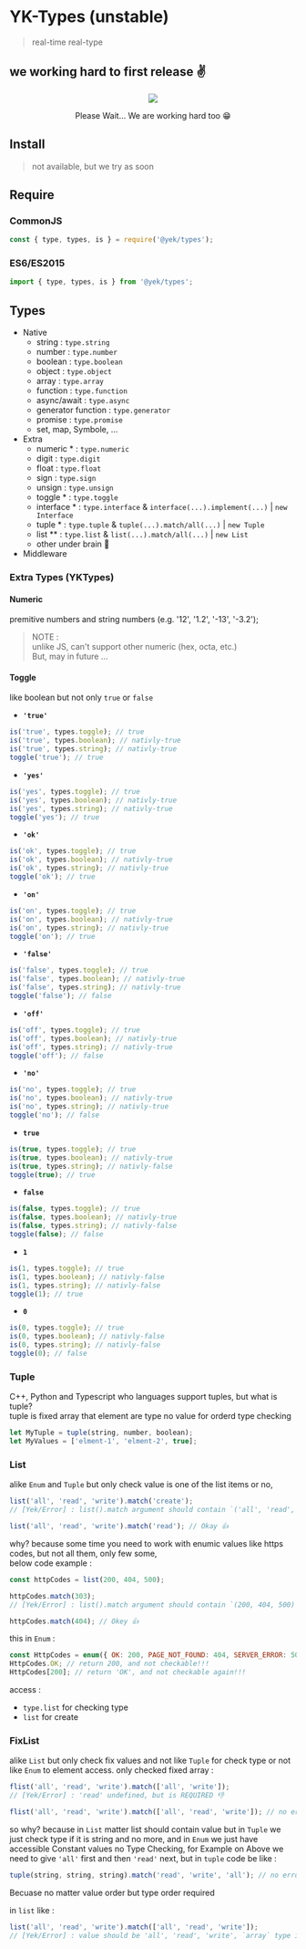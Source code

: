 <!-- <p align="center">
	<h1>
	YK-Types
	</h1>
</p> -->

# YK-Types (unstable)

> real-time real-type

## we working hard to first release ✌️

<p align="center">
<!-- <img src="https://www.reactiongifs.us/wp-content/uploads/2018/06/giphy-2-1.gif" /> -->
<img src="https://uploads-ssl.webflow.com/59a79980dd2379000163014e/5b9ffafe9819e8e3b9fd1efe_CozyCal_Chris%27s%20mode%201.gif" align="center"/>
<p align="center">
Please Wait... We are working hard too 😁
</p>
</p>

## Install

> not available, but we try as soon

## Require

### CommonJS

```js
const { type, types, is } = require('@yek/types');
```

### ES6/ES2015

```js
import { type, types, is } from '@yek/types';
```

## Types

- Native
  - string : `type.string`
  - number : `type.number`
  - boolean : `type.boolean`
  - object : `type.object`
  - array : `type.array`
  - function : `type.function`
  - async/await : `type.async`
  - generator function : `type.generator`
  - promise : `type.promise`
  - set, map, Symbole, ...
- Extra
  - numeric \* : `type.numeric`
  - digit : `type.digit`
  - float : `type.float`
  - sign : `type.sign`
  - unsign : `type.unsign`
  - toggle \* : `type.toggle`
  - interface \* : `type.interface` & `interface(...).implement(...)` | `new Interface`
  - tuple \* : `type.tuple` & `tuple(...).match/all(...)` | `new Tuple`
  - list \*\* : `type.list` & `list(...).match/all(...)` | `new List`
  - other under brain 🧠
- Middleware

### Extra Types (YKTypes)

#### Numeric

premitive numbers and string numbers (e.g. '12', '1.2', '-13', '-3.2');

> NOTE :\
> unlike JS, can't support other numeric (hex, octa, etc.)\
> But, may in future ...

#### Toggle

like boolean but not only `true` or `false`

- **`'true'`**

```js
is('true', types.toggle); // true
is('true', types.boolean); // nativly-true
is('true', types.string); // nativly-true
toggle('true'); // true
```

- **`'yes'`**

```js
is('yes', types.toggle); // true
is('yes', types.boolean); // nativly-true
is('yes', types.string); // nativly-true
toggle('yes'); // true
```

- **`'ok'`**

```js
is('ok', types.toggle); // true
is('ok', types.boolean); // nativly-true
is('ok', types.string); // nativly-true
toggle('ok'); // true
```

- **`'on'`**

```js
is('on', types.toggle); // true
is('on', types.boolean); // nativly-true
is('on', types.string); // nativly-true
toggle('on'); // true
```

- **`'false'`**

```js
is('false', types.toggle); // true
is('false', types.boolean); // nativly-true
is('false', types.string); // nativly-true
toggle('false'); // false
```

- **`'off'`**

```js
is('off', types.toggle); // true
is('off', types.boolean); // nativly-true
is('off', types.string); // nativly-true
toggle('off'); // false
```

- **`'no'`**

```js
is('no', types.toggle); // true
is('no', types.boolean); // nativly-true
is('no', types.string); // nativly-true
toggle('no'); // false
```

- **`true`**

```js
is(true, types.toggle); // true
is(true, types.boolean); // nativly-true
is(true, types.string); // nativly-false
toggle(true); // true
```

- **`false`**

```js
is(false, types.toggle); // true
is(false, types.boolean); // nativly-true
is(false, types.string); // nativly-false
toggle(false); // false
```

- **`1`**

```js
is(1, types.toggle); // true
is(1, types.boolean); // nativly-false
is(1, types.string); // nativly-false
toggle(1); // true
```

- **`0`**

```js
is(0, types.toggle); // true
is(0, types.boolean); // nativly-false
is(0, types.string); // nativly-false
toggle(0); // false
```

### Tuple

C++, Python and Typescript who languages support tuples, but what is tuple?\
tuple is fixed array that element are type no value for orderd type checking

```js
let MyTuple = tuple(string, number, boolean);
let MyValues = ['elment-1', 'elment-2', true];
```

### List

alike `Enum` and `Tuple` but only check value is one of the list items or no,

```js
list('all', 'read', 'write').match('create');
// [Yek/Error] : list().match argument should contain `('all', 'read', 'write')`, `'create'` invalid! 👎

list('all', 'read', 'write').match('read'); // Okay 👍
```

why? because some time you need to work with enumic values like https codes, but not all them, only few some,\
below code example :

```js
const httpCodes = list(200, 404, 500);

httpCodes.match(303);
// [Yek/Error] : list().match argument should contain `(200, 404, 500)`, `303` invalid! 👎

httpCodes.match(404); // Okey 👍
```

this in `Enum` :

```js
const HttpCodes = enum({ OK: 200, PAGE_NOT_FOUND: 404, SERVER_ERROR: 500 });
HttpCodes.OK; // return 200, and not checkable!!!
HttpCodes[200]; // return 'OK', and not checkable again!!!
```

access :

- `type.list` for checking type
- `list` for create

### FixList

alike `List` but only check fix values and not like `Tuple` for check type or not like `Enum` to element access.
only checked fixed array :

```js
flist('all', 'read', 'write').match(['all', 'write']);
// [Yek/Error] : 'read' undefined, but is REQUIRED 👎

flist('all', 'read', 'write').match(['all', 'read', 'write']); // no error, its okay 👍
```

so why?
because in `List` matter list should contain value but in `Tuple` we just check type if it is string and no more, and in `Enum` we just have accessible Constant values no Type Checking, for Example on Above we need to give `'all'` first and then `'read'` next,
but in `tuple` code be like :

```js
tuple(string, string, string).match('read', 'write', 'all'); // no error
```

Becuase no matter value order but type order required

in `list` like :

```js
list('all', 'read', 'write').match(['all', 'read', 'write']);
// [Yek/Error] : value should be 'all', 'read', 'write', `array` type invalid!
```
